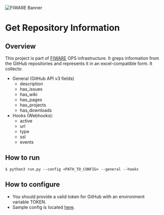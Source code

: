 ![FIWARE Banner](https://nexus.lab.fiware.org/repository/raw/public/images/fiware-logo1.png)

# Get Repository Information

## Overview
This project is part of [FIWARE](https://fiware.org) OPS infrastructure.
It greps information from the GitHub repositories and represents it in an excel-compatible form.
It collects:
+ General (GitHub API v3 fields)
    + description
    + has_issues
    + has_wiki
    + has_pages
    + has_projects
    + has_downloads
+ Hooks (Webhooks):
    + active
    + url
    + type
    + ssl
    + events

## How to run
```console
$ python3 run.py --config <PATH_TO_CONFIG> --general --hooks
```

## How to configure
+ You should provide a valid token for GitHub with an environment variable TOKEN.
+ Sample config is located [here](./config.json.example).
